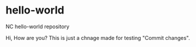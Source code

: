 # hello-world
NC hello-world repository

Hi,
How are you?
This is just a chnage made for testing "Commit changes".
